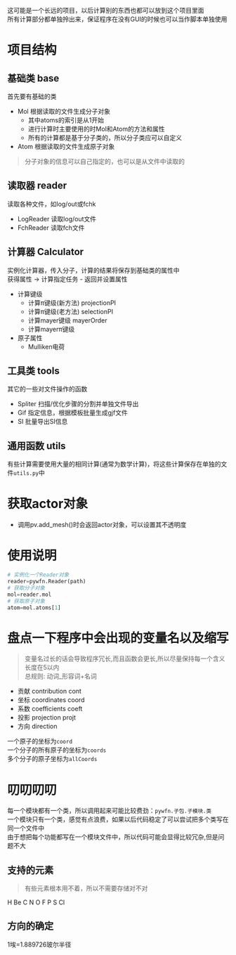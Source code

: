 这可能是一个长远的项目，以后计算别的东西也都可以放到这个项目里面  
所有计算部分都单独拎出来，保证程序在没有GUI的时候也可以当作脚本单独使用
# 项目结构 
## 基础类 base
首先要有基础的类
- Mol 根据读取的文件生成分子对象
    - 其中atoms的索引是从1开始
    - 进行计算时主要使用的时Mol和Atom的方法和属性
    - 所有的计算都是基于分子类的，所以分子类应可以自定义
- Atom 根据读取的文件生成原子对象  
> 分子对象的信息可以自己指定的，也可以是从文件中读取的
## 读取器 reader
读取各种文件，如log/out或fchk
- LogReader 读取log/out文件
- FchReader 读取fch文件
## 计算器 Calculator
实例化计算器，传入分子，计算的结果将保存到基础类的属性中  
获得属性 -> 计算指定任务 - 返回并设置属性
- 计算键级
    - 计算π键级(新方法) projectionPI
    - 计算π键级(老方法) selectionPI
    - 计算mayer键级 mayerOrder
    - 计算mayerπ键级 
- 原子属性
    - Mulliken电荷
## 工具类 tools
其它的一些对文件操作的函数
- Spliter 扫描/优化步骤的分割并单独文件导出
- Gif 指定信息，根据模板批量生成gjf文件
- SI 批量导出SI信息

## 通用函数 utils
有些计算需要使用大量的相同计算(通常为数学计算)，将这些计算保存在单独的文件`utils.py`中

# 获取actor对象
- 调用pv.add_mesh()时会返回actor对象，可以设置其不透明度

# 使用说明
```python
# 实例化一个Reader对象
reader=pywfn.Reader(path)
# 获取分子对象
mol=reader.mol
# 获取原子对象
atom=mol.atoms[1]

```
# 盘点一下程序中会出现的变量名以及缩写
> 变量名过长的话会导致程序冗长,而且函数会更长,所以尽量保持每一个含义长度在5以内  
总规则: 动词_形容词+名词
- 贡献 contribution cont
- 坐标 coordinates coord
- 系数 coefficients coeft
- 投影 projection projt
- 方向 direction 

一个原子的坐标为`coord`  
一个分子的所有原子的坐标为`coords`  
多个分子的原子坐标为`allCoords`
# 叨叨叨叨
每一个模块都有一个类，所以调用起来可能比较费劲：`pywfn.子包.子模块.类`  
一个模块只有一个类，感觉有点浪费，如果以后代码稳定了可以尝试把多个类写在同一个文件中  
由于想把每个功能都写在一个模块文件中，所以代码可能会显得比较冗杂,但是问题不大

## 支持的元素
> 有些元素根本用不着，所以不需要存储对不对

H Be C N O F P S Cl 

## 方向的确定

1埃=1.889726玻尔半径